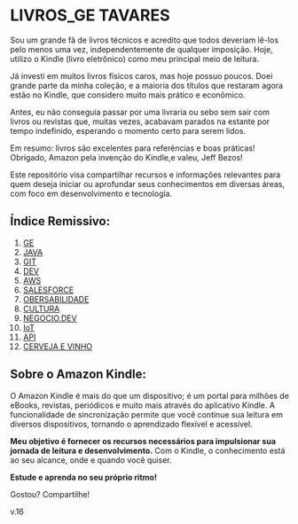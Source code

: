 # LIVROS_GE TAVARES

Sou um grande fã de livros técnicos e acredito que todos deveriam lê-los pelo menos uma vez, independentemente de qualquer imposição. Hoje, utilizo o Kindle (livro eletrônico) como meu principal meio de leitura.

Já investi em muitos livros físicos caros, mas hoje possuo poucos. Doei grande parte da minha coleção, e a maioria dos títulos que restaram agora estão no Kindle, que considero muito mais prático e econômico.

Antes, eu não conseguia passar por uma livraria ou sebo sem sair com livros ou revistas que, muitas vezes, acabavam parados na estante por tempo indefinido, esperando o momento certo para serem lidos.

Em resumo: livros são excelentes para referências e boas práticas! Obrigado, Amazon pela invenção do Kindle,e valeu, Jeff Bezos!

Este repositório visa compartilhar recursos e informações relevantes para quem deseja iniciar ou aprofundar seus conhecimentos em diversas áreas, com foco em desenvolvimento e tecnologia.

## Índice Remissivo:

1.  [GE](link_para_secao_GERAL)
2.  [JAVA](link_para_secao_java)
3.  [GIT](link_para_secao_git)
4.  [DEV](link_para_secao_DEV)
5.  [AWS](link_para_secao_dev_negocio)
6.  [SALESFORCE](link_para_secao_Salesforce)
7.  [OBERSABILIDADE](link_para_secao_Linguagem)
8.  [CULTURA](link_para_secao_cultura)
11.  [NEGOCIO.DEV](link_para_secao_IA)
10. [IoT](link_para_secao_IoT)
11. [API](link_para_secao_API)
12. [CERVEJA E VINHO](link_para_secao_cerveja_e_vinho)

## Sobre o Amazon Kindle:

O Amazon Kindle é mais do que um dispositivo; é um portal para milhões de eBooks, revistas, periódicos e muito mais através do aplicativo Kindle. A funcionalidade de sincronização permite que você continue sua leitura em diversos dispositivos, tornando o aprendizado flexível e acessível.

**Meu objetivo é fornecer os recursos necessários para impulsionar sua jornada de leitura e desenvolvimento.** Com o Kindle, o conhecimento está ao seu alcance, onde e quando você quiser.

**Estude e aprenda no seu próprio ritmo!**

Gostou? Compartilhe!

v.16